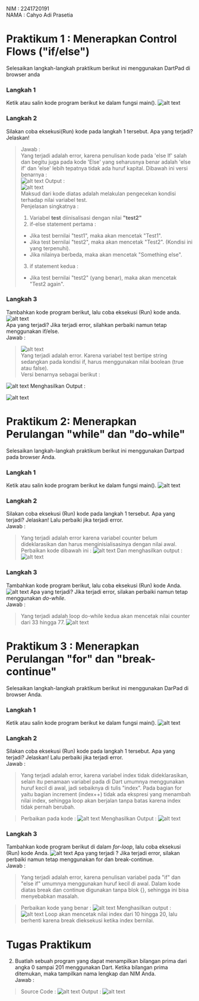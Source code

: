 NIM : 2241720191 \
NAMA : Cahyo Adi Prasetia

# Praktikum 1 : Menerapkan Control Flows ("if/else")
Selesaikan langkah-langkah praktikum berikut ini menggunakan DartPad di browser anda

### Langkah 1
Ketik atau salin kode program berikut ke dalam fungsi main().
![alt text](assets/image.png)
### Langkah 2
Silakan coba eksekusi(Run) kode pada langkah 1 tersebut. Apa yang terjadi? Jelaskan!
>Jawab : \
Yang terjadi adalah error, karena penulisan kode pada 'else If' salah dan begitu juga pada kode 'Else' yang seharusnya benar adalah 'else if' dan 'else' lebih tepatnya tidak ada huruf kapital. 
Dibawah ini versi benarnya : \
![alt text](assets/image-1.png)
Output : \
![alt text](assets/image-2.png) \
Maksud dari kode diatas adalah melakulan pengecekan kondisi terhadap nilai variabel test. \
Penjelasan singkatnya : 
>1. Variabel **test** diinisalisasi dengan nilai **"test2"**
>2. if-else statement pertama :
>- Jika test bernilai "test1", maka akan mencetak "Test1".
>- Jika test bernilai "test2", maka akan mencetak "Test2". (Kondisi ini yang terpenuhi).
>- Jika nilainya berbeda, maka akan mencetak "Something else".
>3. if statement kedua :
>- Jika test bernilai "test2" (yang benar), maka akan mencetak "Test2 again".

### Langkah 3
Tambahkan kode program berikut, lalu coba eksekusi (Run) kode anda.\
![alt text](assets/image-4.png)\
Apa yang terjadi? Jika terjadi error, silahkan perbaiki namun tetap menggunakan if/else.\
Jawab :
>![alt text](assets/image-3.png)\
Yang terjadi adalah error. Karena variabel test bertipe string sedangkan pada kondisi if, harus menggunakan nilai boolean (true atau false).\
Versi benarnya sebagai berikut :

![alt text](assets/image-5.png) 
Menghasilkan Output :

![alt text](assets/image-6.png)

# Praktikum 2: Menerapkan Perulangan "while" dan "do-while"

Selesaikan langkah-langkah praktikum berikut ini menggunakan Dartpad pada browser Anda.

### Langkah 1
Ketik atau salin kode program berikut ke dalam fungsi main().
![alt text](assets/image-7.png)

### Langkah 2
Silakan coba eksekusi (Run) kode pada langkah 1 tersebut. Apa yang terjadi? Jelaskan! Lalu perbaiki jika terjadi error. \
Jawab :
> Yang terjadi adalah error karena variabel counter belum dideklarasikan dan harus menginisialisasinya dengan nilai awal.\
Perbaikan kode dibawah ini :
![alt text](assets/image-8.png)
Dan menghasilkan output :
![alt text](assets/image-9.png)

### Langkah 3
Tambahkan kode program berikut, lalu coba eksekusi (Run) kode Anda.
![alt text](assets/image-10.png)
Apa yang terjadi? Jika terjadi error, silakan perbaiki namun tetap menggunakan *do-while*. \
Jawab :
>Yang terjadi adalah loop do-while kedua akan mencetak nilai counter dari 33 hingga 77.
![alt text](assets/image-11.png)

# Praktikum 3 : Menerapkan Perulangan "for" dan "break-continue"
Selesaikan langkah-langkah praktikum berikut ini menggunakan DarPad di browser Anda.

### Langkah 1
Ketik atau salin kode program berikut ke dalam fungsi main().
![alt text](assets/image-12.png)

### Langkah 2
Silakan coba eksekusi (Run) kode pada langkah 1 tersebut. Apa yang terjadi? Jelaskan! Lalu perbaiki jika terjadi error.\
Jawab :
> Yang terjadi adalah error, karena variabel index tidak dideklarasikan, selain itu penamaan variabel pada di Dart umumnya menggunakan huruf kecil di awal, jadi sebaiknya di tulis "index". Pada bagian for yaitu bagian increment (index++) tidak ada ekspresi yang menambah nilai index, sehingga loop akan berjalan tanpa batas karena index tidak pernah berubah.

>Perbaikan pada kode :
![alt text](assets/ok.png)
Menghasilkan Output :
![alt text](assets/image-14.png)

### Langkah 3
Tambahkan kode program berikut di dalam *for-loop*, lalu coba eksekusi (Run) kode Anda.
![alt text](assets/image-15.png)
Apa yang terjadi ? Jika terjadi error, silakan perbaiki namun tetap menggunakan for dan break-continue. \
Jawab :
> Yang terjadi adalah error, karena penulisan variabel pada "if" dan "else if" umumnya menggunakan huruf kecil di awal. Dalam kode diatas break dan continue digunakan tanpa blok {}, sehingga ini bisa menyebabkan masalah.

> Perbaikan kode yang benar :
![alt text](assets/image-16.png)
Menghasilkan output :
![alt text](assets/image-13.png)
Loop akan mencetak nilai index dari 10 hingga 20, lalu berhenti karena break dieksekusi ketika index bernilai.

# Tugas Praktikum
2. Buatlah sebuah program yang dapat menampilkan bilangan prima dari angka 0 sampai 201 menggunakan Dart. Ketika bilangan prima ditemukan, maka tampilkan nama lengkap dan NIM Anda. \
Jawab :
> Source Code :
![alt text](assets/image-17.png)
Output :
![alt text](assets/image-18.png)